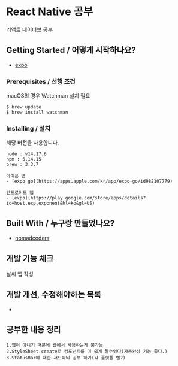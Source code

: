 # React Native 공부

리액트 네이티브 공부

## Getting Started / 어떻게 시작하나요?

- [expo](https://docs.expo.dev/)

### Prerequisites / 선행 조건

macOS의 경우 Watchman 설치 필요

```
$ brew update
$ brew install watchman
```

### Installing / 설치

해당 버전을 사용합니다.

```
node : v14.17.6
npm : 6.14.15
brew : 3.3.7

아이폰 앱
- [expo go](https://apps.apple.com/kr/app/expo-go/id982107779)

안드로이드 앱
- [expo](https://play.google.com/store/apps/details?id=host.exp.exponent&hl=ko&gl=US)
```

## Built With / 누구랑 만들었나요?

- [nomadcoders](https://nomadcoders.co/react-native-for-beginners/)

## 개발 기능 체크

날씨 앱 작성

## 개발 개선, 수정해야하는 목록

-

## 공부한 내용 정리

```
1.웹이 아니기 때문에 웹에서 사용하는게 불가능
2.StyleSheet.create로 컴포넌트를 더 쉽게 짤수있다(자동완성 기능 좋다.)
3.StatusBar에 대한 서드파티 공부 하기(각 플랫폼 별?)
```
